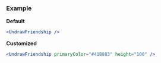 ### Example

**Default**
```jsx
<UndrawFriendship />
```

**Customized**
```jsx
<UndrawFriendship primaryColor="#41B883" height="100" />
```
